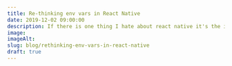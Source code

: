 ```yaml
---
title: Re-thinking env vars in React Native
date: 2019-12-02 09:00:00
description: If there is one thing I hate about react native it's the inexistent way of using environment variables
image: 
imageAlt: 
slug: blog/rethinking-env-vars-in-react-native
draft: true
---
```


